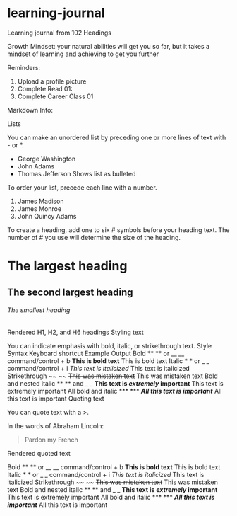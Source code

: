 # learning-journal
Learning journal from 102
Headings

Growth Mindset:  your natural abilities will get you so far, but it takes a mindset of learning and achieving to get you further

Reminders:
1.  Upload a profile picture
2.  Complete Read 01:
3.  Complete Career Class 01


Markdown Info:

Lists

You can make an unordered list by preceding one or more lines of text with - or *.

- George Washington
- John Adams
- Thomas Jefferson
Shows list as bulleted

To order your list, precede each line with a number.

1. James Madison
2. James Monroe
3. John Quincy Adams


To create a heading, add one to six # symbols before your heading text. The number of # you use will determine the size of the heading.

# The largest heading
## The second largest heading
###### The smallest heading

Rendered H1, H2, and H6 headings
Styling text

You can indicate emphasis with bold, italic, or strikethrough text.
Style 	Syntax 	Keyboard shortcut 	Example 	Output
Bold 	** ** or __ __ 	command/control + b 	**This is bold text** 	This is bold text
Italic 	* * or _ _ 	command/control + i 	*This text is italicized* 	This text is italicized
Strikethrough 	~~ ~~ 		~~This was mistaken text~~ 	This was mistaken text
Bold and nested italic 	** ** and _ _ 		**This text is _extremely_ important** 	This text is extremely important
All bold and italic 	*** *** 		***All this text is important*** 	All this text is important
Quoting text

You can quote text with a >.

In the words of Abraham Lincoln:

> Pardon my French

Rendered quoted text

Bold 	** ** or __ __ 	command/control + b 	**This is bold text** 	This is bold text
Italic 	* * or _ _ 	command/control + i 	*This text is italicized* 	This text is italicized
Strikethrough 	~~ ~~ 		~~This was mistaken text~~ 	This was mistaken text
Bold and nested italic 	** ** and _ _ 		**This text is _extremely_ important** 	This text is extremely important
All bold and italic 	*** *** 		***All this text is important*** 	All this text is important
